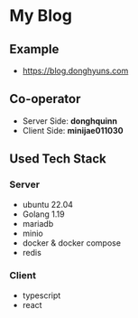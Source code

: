 # My Blog

## Example
* https://blog.donghyuns.com

## Co-operator
* Server Side: **donghquinn**
* Client Side: **minijae011030**

## Used Tech Stack

### Server
* ubuntu 22.04
* Golang 1.19
* mariadb
* minio
* docker & docker compose
* redis

### Client
* typescript
* react
